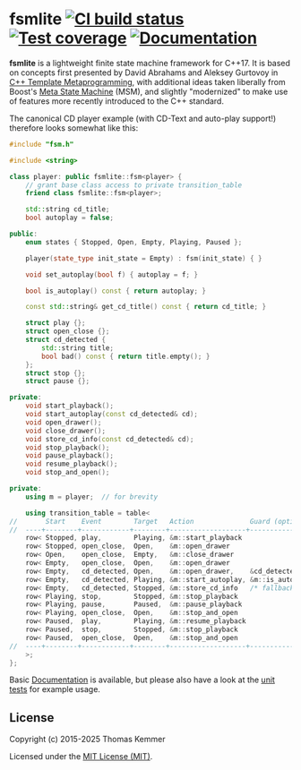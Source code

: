 # fsmlite [![CI build status](https://img.shields.io/github/workflow/status/tkem/fsmlite/CI)](https://github.com/tkem/fsmlite/actions) [![Test coverage](https://img.shields.io/codecov/c/github/tkem/fsmlite/master.svg)](https://codecov.io/gh/tkem/fsmlite) [![Documentation](https://img.shields.io/readthedocs/fsmlite.svg)](https://fsmlite.readthedocs.io/en/latest/)

**fsmlite** is a lightweight finite state machine framework for C++17.
It is based on concepts first presented by David Abrahams and Aleksey
Gurtovoy in [C++ Template Metaprogramming][1], with additional ideas
taken liberally from Boost's [Meta State Machine][2] (MSM), and
slightly "modernized" to make use of features more recently
introduced to the C++ standard.

The canonical CD player example (with CD-Text and auto-play support!)
therefore looks somewhat like this:

```C++
#include "fsm.h"

#include <string>

class player: public fsmlite::fsm<player> {
    // grant base class access to private transition_table
    friend class fsmlite::fsm<player>;

    std::string cd_title;
    bool autoplay = false;

public:
    enum states { Stopped, Open, Empty, Playing, Paused };

    player(state_type init_state = Empty) : fsm(init_state) { }

    void set_autoplay(bool f) { autoplay = f; }

    bool is_autoplay() const { return autoplay; }

    const std::string& get_cd_title() const { return cd_title; }

    struct play {};
    struct open_close {};
    struct cd_detected {
        std::string title;
        bool bad() const { return title.empty(); }
    };
    struct stop {};
    struct pause {};

private:
    void start_playback();
    void start_autoplay(const cd_detected& cd);
    void open_drawer();
    void close_drawer();
    void store_cd_info(const cd_detected& cd);
    void stop_playback();
    void pause_playback();
    void resume_playback();
    void stop_and_open();

private:
    using m = player;  // for brevity

    using transition_table = table<
//       Start    Event        Target   Action              Guard (optional)
//  ----+--------+------------+--------+-------------------+-----------------+-
    row< Stopped, play,        Playing, &m::start_playback                    >,
    row< Stopped, open_close,  Open,    &m::open_drawer                       >,
    row< Open,    open_close,  Empty,   &m::close_drawer                      >,
    row< Empty,   open_close,  Open,    &m::open_drawer                       >,
    row< Empty,   cd_detected, Open,    &m::open_drawer,    &cd_detected::bad >,
    row< Empty,   cd_detected, Playing, &m::start_autoplay, &m::is_autoplay   >,
    row< Empty,   cd_detected, Stopped, &m::store_cd_info   /* fallback */    >,
    row< Playing, stop,        Stopped, &m::stop_playback                     >,
    row< Playing, pause,       Paused,  &m::pause_playback                    >,
    row< Playing, open_close,  Open,    &m::stop_and_open                     >,
    row< Paused,  play,        Playing, &m::resume_playback                   >,
    row< Paused,  stop,        Stopped, &m::stop_playback                     >,
    row< Paused,  open_close,  Open,    &m::stop_and_open                     >
//  ----+--------+------------+--------+-------------------+-----------------+-
    >;
};
```

Basic [Documentation][3] is available, but please also have a look at
the [unit tests][4] for example usage.

## License

Copyright (c) 2015-2025 Thomas Kemmer

Licensed under the [MIT License (MIT)][5].

[1]: https://www.informit.com/store/c-plus-plus-template-metaprogramming-concepts-tools-9780321227256
[2]: https://www.boost.org/doc/libs/1_59_0/libs/msm/doc/HTML/index.html
[3]: https://fsmlite.readthedocs.io/en/latest/
[4]: https://github.com/tkem/fsmlite/tree/master/tests
[5]: https://github.com/tkem/fsmlite/tree/master/LICENSE
